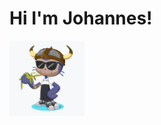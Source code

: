 # Hi I'm Johannes!

<img src="https://github.com/JohannesEH/johanneseh/raw/master/octoca-flip.png" align="center" width="120" height="120" />
